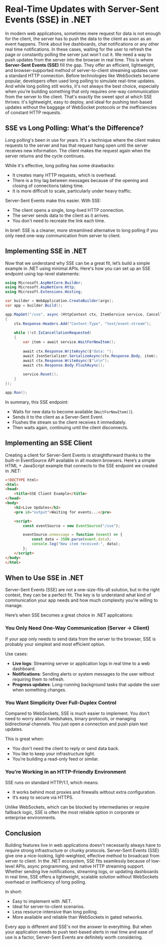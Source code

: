 # Real-Time Updates with Server-Sent Events (SSE) in .NET
In modern web applications, sometimes mere request for data is not enough for the client, the server has to push the data to the client as soon as an event happens.
Think about live dashboards, chat notifications or any other real time notifications. In these cases, waiting for the user to refresh the page or constantly polling the server just won't cut it. We need a way to push updates from the server into the browser in real time.
This is where **Server-Sent Events (SSE)** fill the gap. They offer an efficient, lightweight, and browser-supported method of server-to-client streaming updates over a standard HTTP connection.
Before technologies like WebSockets became popular, developers often used long polling to simulate real-time updates. And while long polling still works, it's not always the best choice, especially when you’re building something that only requires one-way communication from the server to the client.
That's exactly the sweet spot at which SSE thrives: it's lightweight, easy to deploy, and ideal for pushing text-based updates without the baggage of WebSocket protocols or the inefficiencies of constant HTTP requests.

## SSE vs Long Polling: What's the Difference?
Long polling's been in use for years. It's a technique where the client makes requests to the server and has that request hang open until the server receives new information. The client makes the request again when the server returns and the cycle continues.

While it's effective, long polling has some drawbacks:
- It creates many HTTP requests, which is overhead.
- There is a tiny lag between messages because of the opening and closing of connections taking time.
- It is more difficult to scale, particularly under heavy traffic.

Server-Sent Events make this easier. With SSE:
- The client opens a single, long-lived HTTP connection.
- The server sends data to the client as it arrives.
- You don't need to recreate the link each time.

In brief: SSE is a cleaner, more streamlined alternative to long polling if you only need one-way communication from server to client.

## Implementing SSE in .NET
Now that we understand why SSE can be a great fit, let’s build a simple example in .NET using minimal APIs.
Here's how you can set up an SSE endpoint using top-level statements:

```csharp
using Microsoft.AspNetCore.Builder;
using Microsoft.AspNetCore.Http;
using Microsoft.Extensions.Hosting;

var builder = WebApplication.CreateBuilder(args);
var app = builder.Build();

app.MapGet("/sse", async (HttpContext ctx, ItemService service, CancellationToken ct) =>
{
    ctx.Response.Headers.Add("Content-Type", "text/event-stream");
    
    while (!ct.IsCancellationRequested)
    {
        var item = await service.WaitForNewItem();
        
        await ctx.Response.WriteAsync($"data: ");
        await JsonSerializer.SerializeAsync(ctx.Response.Body, item);
        await ctx.Response.WriteAsync($"\n\n");
        await ctx.Response.Body.FlushAsync();
            
        service.Reset();
    }
});

app.Run();
```

In summary, this SSE endpoint:
- Waits for new data to become available (`WaitForNewItem()`).
- Sends it to the client as a Server-Sent Event.
- Flushes the stream so the client receives it immediately.
- Then waits again, continuing until the client disconnects.

## Implementing an SSE Client
Creating a client for Server-Sent Events is straightforward thanks to the built-in EventSource API available in all modern browsers.
Here’s a simple HTML + JavaScript example that connects to the SSE endpoint we created in .NET:

```html
<!DOCTYPE html>
<html>
<head>
    <title>SSE Client Example</title>
</head>
<body>
    <h2>Live Updates</h2>
    <pre id="output">Waiting for events...</pre>

    <script>
        const eventSource = new EventSource("/sse");

        eventSource.onmessage = function (event) => {
            const data = JSON.parse(event.data);
            console.log("New item received:", data);
        };
    </script>
</body>
</html>

```

## When to Use SSE in .NET
Server-Sent Events (SSE) are not a one-size-fits-all solution, but in the right context, they can be a perfect fit. 
The key is to understand what kind of communication your app needs and how much complexity you're willing to manage.

Here’s when SSE becomes a great choice in .NET applications:

### You Only Need One-Way Communication (Server → Client)
If your app only needs to send data from the server to the browser, SSE is probably your simplest and most efficient option.

Use cases:
- **Live logs**: Streaming server or application logs in real time to a web dashboard.
- **Notifications**: Sending alerts or system messages to the user without requiring them to refresh.
- **Progress updates**: Long-running background tasks that update the user when something changes.

### You Want Simplicity Over Full-Duplex Control
Compared to WebSockets, SSE is much easier to implement. 
You don't need to worry about handshakes, binary protocols, or managing bidirectional channels. 
You just open a connection and push plain text updates.

This is great when:
- You don't need the client to reply or send data back.
- You like to keep your infrastructure light.
- You’re building a read-only feed or similar.

### You’re Working in an HTTP-Friendly Environment
SSE runs on standard HTTP/1.1, which means:
- It works behind most proxies and firewalls without extra configuration.
- It’s easy to secure via HTTPS.

Unlike WebSockets, which can be blocked by intermediaries or require fallback logic, SSE is often the most reliable option in corporate or enterprise environments.

## Conclusion
Building features live in web applications doesn't necessarily always have to require strong infrastructure or chunky protocols. Server-Sent Events (SSE) give one a nice-looking, light-weighted, effective method to broadcast from server to client.
In the .NET ecosystem, SSE fits seamlessly because of low-level APIs, async programming, and native HTTP streaming support. 
Whether sending live notifications, streaming logs, or updating dashboards in real time, SSE offers a lightweight, scalable solution without WebSockets overhead or inefficiency of long polling.

In short:
- Easy to implement with .NET.
- Ideal for server-to-client scenarios.
- Less resource-intensive than long polling.
- More available and reliable than WebSockets in gated networks.

Every app is different and SSE's not the answer to everything. 
But when your application needs to push text-based alerts in real time and ease of use is a factor, Server-Sent Events are definitely worth considering.
